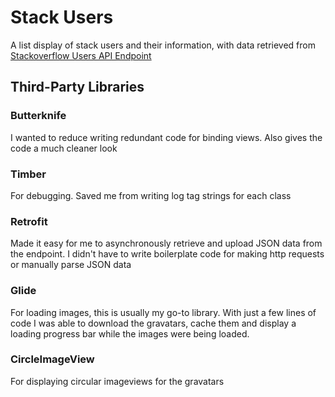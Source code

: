 # Stack Users

A list display of stack users and their information, with data retrieved from [Stackoverflow Users API Endpoint](https://api.stackexchange.com/2.2/users?site=stackoverflow)

## Third-Party Libraries

### Butterknife

I wanted to reduce writing redundant code for binding views. Also gives the code a much cleaner look

### Timber

For debugging. Saved me from writing log tag strings for each class

### Retrofit

Made it easy for me to asynchronously retrieve and upload JSON data from the endpoint. I didn't have to write boilerplate code for making http requests or manually parse JSON data

### Glide

For loading images, this is usually my go-to library. With just a few lines of code I was able to download the gravatars, cache them and display a loading progress bar while the images were being loaded.

### CircleImageView

For displaying circular imageviews for the gravatars
